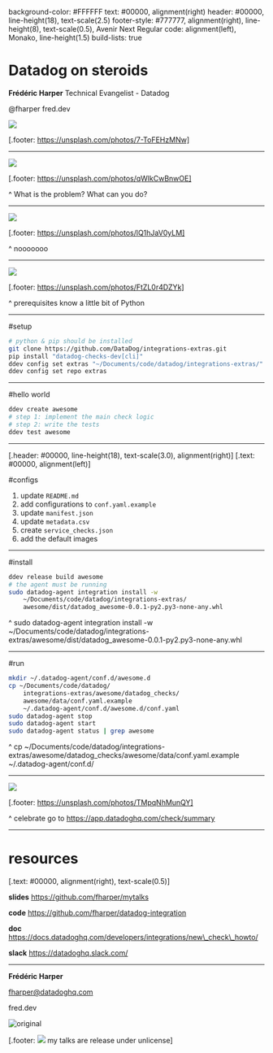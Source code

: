 background-color: #FFFFFF
text: #00000, alignment(right)
header: #00000, line-height(18), text-scale(2.5)
footer-style: #777777, alignment(right), line-height(8), text-scale(0.5), Avenir Next Regular
code: alignment(left), Monako, line-height(1.5)
build-lists: true

<!---

Datadog on steroids

Are you a data geek? Do you love to monitor the performance of your application? You may even already use Datadog to help you with this daunting task and you definitely have checked the list of built-in integration of over 250 systems, apps and services. Still, you feel a bit sad as one of the platform you are using isn't there? Put a smile on that face my friend, as I'll show you how to create your own custom integration, in less than 15 minutes! Don't believe me, come to my talk to see how to put Datadog on steroids!

-->

# Datadog on steroids

**Frédéric Harper**
Technical Evangelist - Datadog

@fharper
fred.dev

![](../images/superdog.jpg)

[.footer: https://unsplash.com/photos/7-ToFEHzMNw]

---

<!--- you have fun -->

![](../images/pineapple-party.jpg)

[.footer: https://unsplash.com/photos/qWlkCwBnwOE]

^
What is the problem?
What can you do?

---

<!--- where is my integration -->

![](../images/crying.jpg)

[.footer: https://unsplash.com/photos/lQ1hJaV0yLM]

^
nooooooo

---

<!--- don't be sad anymore -->

![](../images/happy.jpg)

[.footer: https://unsplash.com/photos/FtZL0r4DZYk]

^
prerequisites
know a little bit of Python

---

<!--- setup your computer -->

#setup

```bash
# python & pip should be installed
git clone https://github.com/DataDog/integrations-extras.git
pip install "datadog-checks-dev[cli]"
ddev config set extras "~/Documents/code/datadog/integrations-extras/"
ddev config set repo extras
```

---

<!--- write the code -->

#hello world

```bash
ddev create awesome
# step 1: implement the main check logic
# step 2: write the tests
ddev test awesome
```

---

<!--- prepare for deployment -->

[.header: #00000, line-height(18), text-scale(3.0), alignment(right)]
[.text: #00000, alignment(left)]

#configs

1. update `README.md`
1. add configurations to `conf.yaml.example`
1. update `manifest.json`
1. update `metadata.csv`
1. create `service_checks.json`
1. add the default images

---
<!--- build & install -->

#install

```bash
ddev release build awesome
# the agent must be running
sudo datadog-agent integration install -w 
    ~/Documents/code/datadog/integrations-extras/
    awesome/dist/datadog_awesome-0.0.1-py2.py3-none-any.whl
```

^
sudo datadog-agent integration install -w ~/Documents/code/datadog/integrations-extras/awesome/dist/datadog_awesome-0.0.1-py2.py3-none-any.whl

---

<!--- run -->

#run

```bash
mkdir ~/.datadog-agent/conf.d/awesome.d
cp ~/Documents/code/datadog/
    integrations-extras/awesome/datadog_checks/
    awesome/data/conf.yaml.example 
    ~/.datadog-agent/conf.d/awesome.d/conf.yaml
sudo datadog-agent stop
sudo datadog-agent start
sudo datadog-agent status | grep awesome
```

^
cp ~/Documents/code/datadog/integrations-extras/awesome/datadog_checks/awesome/data/conf.yaml.example ~/.datadog-agent/conf.d/

---

<!--- celebrate -->

![](../images/balloons.jpg)

[.footer: https://unsplash.com/photos/TMpqNhMunQY]

^
celebrate
go to https://app.datadoghq.com/check/summary

---

<!--- resources -->

# resources

[.text: #00000, alignment(right), text-scale(0.5)]

**slides**
https://github.com/fharper/mytalks

**code**
https://github.com/fharper/datadog-integration

**doc**
https://docs.datadoghq.com/developers/integrations/new\_check\_howto/

**slack**
https://datadoghq.slack.com/

---

<!--- questions & thanks -->

**Frédéric Harper**

fharper@datadoghq.com

fred.dev

![original](../images/fharper.jpg)

[.footer: ![](../images/unlicense.png) my talks are release under unlicense]